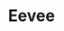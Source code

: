 ---
title: Eevee
description: A somewhat realistic rendition of an Eevee. You know. From the Pokémons.
pubDate: 2024-11-24
image:
   url: '/images/sidequests/eevee.webp'
---